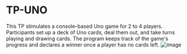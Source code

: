 # TP-UNO
This TP stimulates a console-based Uno game for 2 to 4 players. Participants set up a deck of Uno cards, deal them out, and take turns playing and drawing cards. The program keeps track of the game's progress and declares a winner once a player has no cards left.
![image](https://github.com/user-attachments/assets/558ebaf7-b803-43ac-ae69-eefb83dce910)
